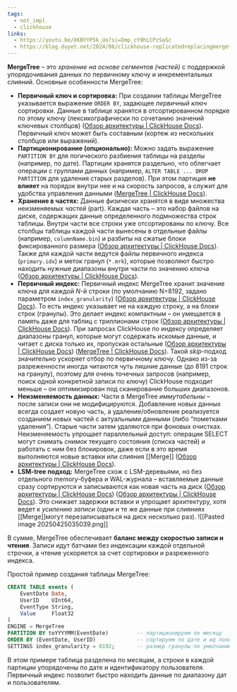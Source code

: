 ```yaml
---
tags:
  - not_impl
  - clickhouse
links:
  - https://youtu.be/XKBYYP5k_Uo?si=Dmp_ct9hLCPzSaSc
  - https://blog.duyet.net/2024/06/clickhouse-replicatedreplacingmergetree.html
---
```


**MergeTree** – это _хранение на основе сегментов (частей)_ с поддержкой упорядочивания данных по первичному ключу и инкрементальных слияний. Основные особенности MergeTree:
- **Первичный ключ и сортировка:** При создании таблицы MergeTree указывается выражение `ORDER BY`, задающее _первичный ключ_ сортировки. Данные в таблице хранятся в отсортированном порядке по этому ключу (лексикографически по сочетанию значений ключевых столбцов) ([Обзор архитектуры | ClickHouse Docs](https://clickhouse.com/docs/ru/development/architecture#:~:text=%60MergeTree%60%20,%D0%B2%20%D0%BE%D0%B4%D0%BD%D0%BE%D0%BC%20%D0%B8%20%D1%82%D0%BE%D0%BC%20%D0%B6%D0%B5)). Первичный ключ может быть составным (кортеж из нескольких столбцов или выражений).
- **Партиционирование (опционально):** Можно задать выражение `PARTITION BY` для логического разбиения таблицы на разделы (например, по дате). Партиции хранятся раздельно, что облегчает операции с группами данных (например, `ALTER TABLE ... DROP PARTITION` для удаления старых разделов). При этом партиция **не влияет** на порядок внутри нее и на скорость запросов, а служит для удобства управления данными ([MergeTree | ClickHouse Docs](https://clickhouse.com/docs/ru/engines/table-engines/mergetree-family/mergetree#:~:text=,%D0%BA%D0%BE%D0%BB%D0%BE%D0%BD%D0%BA%D0%BE%D0%B9%20%D0%B2%20%D0%B2%D1%8B%D1%80%D0%B0%D0%B6%D0%B5%D0%BD%D0%B8%D0%B8%20ORDER%20BY)).
- **Хранение в частях:** Данные физически хранятся в виде множества неизменяемых _частей_ (part). Каждая часть – это набор файлов на диске, содержащих данные определенного подмножества строк таблицы. Внутри части все строки уже отсортированы по ключу. Все столбцы таблицы каждой части вынесены в отдельные файлы (например, `columnName.bin`) и разбиты на сжатые блоки фиксированного размера ([Обзор архитектуры | ClickHouse Docs](https://clickhouse.com/docs/ru/development/architecture#:~:text=%D0%BF%D0%BE%20%D0%BA%D0%BE%D1%80%D1%82%D0%B5%D0%B6%D1%83%20%D0%BF%D0%B5%D1%80%D0%B2%D0%B8%D1%87%D0%BD%D0%BE%D0%B3%D0%BE%20%D0%BA%D0%BB%D1%8E%D1%87%D0%B0,%D0%BF%D0%BE%D0%BB%D1%83%D1%87%D0%B0%D0%B5%D1%82%D0%B5%20%D0%B7%D0%BD%D0%B0%D1%87%D0%B5%D0%BD%D0%B8%D1%8F%20%D0%B4%D0%BB%D1%8F%20%D1%81%D0%BE%D0%BE%D1%82%D0%B2%D0%B5%D1%82%D1%81%D1%82%D0%B2%D1%83%D1%8E%D1%89%D0%B8%D1%85%20%D1%81%D1%82%D1%80%D0%BE%D0%BA)). Также для каждой части ведутся файлы первичного индекса (`primary.idx`) и меток гранул (`*.mrk`), которые позволяют быстро находить нужные диапазоны внутри части по значению ключа ([Обзор архитектуры | ClickHouse Docs](https://clickhouse.com/docs/ru/development/architecture#:~:text=%D0%A1%D0%B0%D0%BC%20%D0%BF%D0%B5%D1%80%D0%B2%D0%B8%D1%87%D0%BD%D1%8B%D0%B9%20%D0%BA%D0%BB%D1%8E%D1%87%20%D1%8F%D0%B2%D0%BB%D1%8F%D0%B5%D1%82%D1%81%D1%8F%20,%D0%BF%D0%B0%D0%BC%D1%8F%D1%82%D0%B8%2C%20%D0%B0%20%D0%B4%D0%B0%D0%BD%D0%BD%D1%8B%D0%B5%20%D0%B4%D0%BB%D1%8F%20%D1%84%D0%B0%D0%B9%D0%BB%D0%BE%D0%B2)).
- **Первичный индекс:** Первичный индекс MergeTree хранит значение ключа для каждой _N_-й строки (по умолчанию N=8192, задано параметром `index_granularity`) ([Обзор архитектуры | ClickHouse Docs](https://clickhouse.com/docs/ru/development/architecture#:~:text=%D1%81%D1%82%D1%80%D0%BE%D0%BA%D1%83%2C%20%D0%B0%20%D0%BB%D0%B8%D1%88%D1%8C%20%D0%BD%D0%B5%D0%BA%D0%BE%D1%82%D0%BE%D1%80%D1%8B%D0%B5%20%D0%B4%D0%B8%D0%B0%D0%BF%D0%B0%D0%B7%D0%BE%D0%BD%D1%8B,%D0%BA%D0%B5%D1%88%D0%B8%D1%80%D1%83%D1%8E%D1%82%D1%81%D1%8F)). То есть индекс указывает не на каждую строку, а на блоки строк (гранулы). Это делает индекс компактным – он умещается в память даже для таблиц с триллионами строк ([Обзор архитектуры | ClickHouse Docs](https://clickhouse.com/docs/ru/development/architecture#:~:text=%D1%81%D1%82%D1%80%D0%BE%D0%BA%D1%83%2C%20%D0%B0%20%D0%BB%D0%B8%D1%88%D1%8C%20%D0%BD%D0%B5%D0%BA%D0%BE%D1%82%D0%BE%D1%80%D1%8B%D0%B5%20%D0%B4%D0%B8%D0%B0%D0%BF%D0%B0%D0%B7%D0%BE%D0%BD%D1%8B,%D0%BA%D0%B5%D1%88%D0%B8%D1%80%D1%83%D1%8E%D1%82%D1%81%D1%8F)). При запросах ClickHouse по индексу определяет диапазоны гранул, которые могут содержать искомые данные, и читает с диска только их, пропуская остальные ([Обзор архитектуры | ClickHouse Docs](https://clickhouse.com/docs/ru/development/architecture#:~:text=%D0%92%20%D0%B1%D0%BE%D0%BB%D1%8C%D1%88%D0%B8%D0%BD%D1%81%D1%82%D0%B2%D0%B5%20%D1%81%D0%BB%D1%83%D1%87%D0%B0%D0%B5%D0%B2%20%D0%BC%D0%B5%D1%82%D0%BE%D0%B4%20%D1%87%D1%82%D0%B5%D0%BD%D0%B8%D1%8F,%D1%82%D0%BE%D0%BB%D1%8C%D0%BA%D0%BE%20%D0%B7%D0%B0%20%D1%87%D1%82%D0%B5%D0%BD%D0%B8%D0%B5%20%D1%83%D0%BA%D0%B0%D0%B7%D0%B0%D0%BD%D0%BD%D1%8B%D1%85%20%D0%BA%D0%BE%D0%BB%D0%BE%D0%BD%D0%BE%D0%BA)) ([MergeTree | ClickHouse Docs](https://clickhouse.com/docs/ru/engines/table-engines/mergetree-family/mergetree#:~:text=%D0%94%D0%BB%D1%8F%20%D0%B7%D0%B0%D0%BF%D1%80%D0%BE%D1%81%D0%BE%D0%B2%20,%D1%81%D0%BE%D0%B4%D0%B5%D1%80%D0%B6%D0%B8%D1%82%20%D0%B2%D1%8B%D1%80%D0%B0%D0%B6%D0%B5%D0%BD%D0%B8%D0%B5)). Такой _skip_-подход значительно ускоряет отбор по первичному ключу. Однако из-за разреженности иногда читаются чуть лишние данные (до 8191 строк на гранулу), поэтому для очень точечных запросов (например, поиск одной конкретной записи по ключу) ClickHouse подходит меньше – он оптимизирован под сканирование больших диапазонов.
- **Неизменяемость данных:** Части в MergeTree _иммутабельны_ – после записи они не модифицируются. Добавление новых данных всегда создает новую часть, а удаление/обновление реализуется созданием новых частей с актуальными данными (либо “пометками удаления”). Старые части затем удаляются при фоновых очистках. Неизменяемость упрощает параллельный доступ: операции SELECT могут снимaть _снимок_ текущего состояния (списка частей) и работать с ним без блокировок, даже если в это время выполняются новые вставки или слияния [[Merge]] ([Обзор архитектуры | ClickHouse Docs](https://clickhouse.com/docs/ru/development/architecture#:~:text=%D0%9A%D0%BE%D0%B3%D0%B4%D0%B0%20%D0%B2%D1%8B%20,%D1%81%D0%B1%D0%BE%D1%8F%2C%20%D1%82%D0%B0%D0%BA%20%D1%87%D1%82%D0%BE%20%D0%B5%D1%81%D0%BB%D0%B8%20%D0%BC%D1%8B)).
- **LSM-tree подход:** MergeTree схож с LSM-деревьями, но без отдельного memory-буфера и WAL-журнала – вставляемые данные сразу сортируются и записываются как новая часть на диск ([Обзор архитектуры | ClickHouse Docs](https://clickhouse.com/docs/ru/development/architecture#:~:text=%D0%9A%D0%BE%D0%B3%D0%B4%D0%B0%20%D0%B2%D1%8B%20,%D1%81%D0%B1%D0%BE%D1%8F%2C%20%D1%82%D0%B0%D0%BA%20%D1%87%D1%82%D0%BE%20%D0%B5%D1%81%D0%BB%D0%B8%20%D0%BC%D1%8B)) ([Обзор архитектуры | ClickHouse Docs](https://clickhouse.com/docs/ru/development/architecture#:~:text=%60MergeTree%60%20,%D0%B2%20%D0%BE%D0%B4%D0%BD%D0%BE%D0%BC%20%D0%B8%20%D1%82%D0%BE%D0%BC%20%D0%B6%D0%B5)). Это снижает задержки вставки и упрощает архитектуру, хотя ведет к _усилению записи_ (одни и те же данные при слияниях [[Merge]]могут перезаписываться на диск несколько раз).
![[Pasted image 20250425035039.png]]

В сумме, MergeTree обеспечивает **баланс между скоростью записи и чтения**. Записи идут батчами без индексации каждой отдельной строчки, а чтение ускоряется за счет сортировки и разреженного индекса.

Простой пример создания таблицы MergeTree:

```sql
CREATE TABLE events (
    EventDate Date,
    UserID    UInt64,
    EventType String,
    Value     Float32
) 
ENGINE = MergeTree
PARTITION BY toYYYYMM(EventDate)         -- партиционируем по месяцу
ORDER BY (EventDate, UserID)             -- сортируем по дате и ид пользователя
SETTINGS index_granularity = 8192;       -- размер гранулы по умолчанию
```

В этом примере таблица разделена по месяцам, а строки в каждой партиции упорядочены по дате и идентификатору пользователя. Первичный индекс позволит быстро находить данные по диапазону дат и пользователям.

